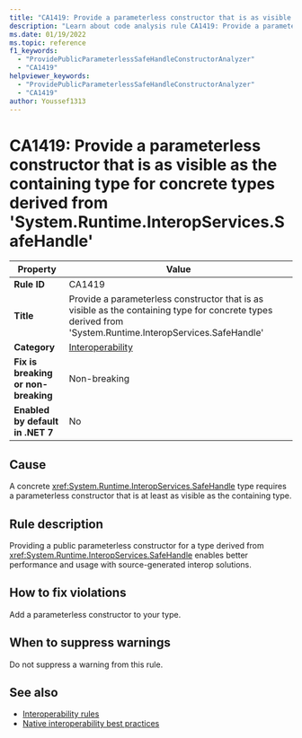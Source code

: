 ```yaml
---
title: "CA1419: Provide a parameterless constructor that is as visible as the containing type for concrete types derived from 'System.Runtime.InteropServices.SafeHandle' (code analysis)"
description: "Learn about code analysis rule CA1419: Provide a parameterless constructor that is as visible as the containing type for concrete types derived from 'System.Runtime.InteropServices.SafeHandle'"
ms.date: 01/19/2022
ms.topic: reference
f1_keywords:
  - "ProvidePublicParameterlessSafeHandleConstructorAnalyzer"
  - "CA1419"
helpviewer_keywords:
  - "ProvidePublicParameterlessSafeHandleConstructorAnalyzer"
  - "CA1419"
author: Youssef1313
---
```

# CA1419: Provide a parameterless constructor that is as visible as the containing type for concrete types derived from 'System.Runtime.InteropServices.SafeHandle'

| Property                            | Value                                                                                                                                                     |
|-------------------------------------|-----------------------------------------------------------------------------------------------------------------------------------------------------------|
| **Rule ID**                         | CA1419                                                                                                                                                    |
| **Title**                           | Provide a parameterless constructor that is as visible as the containing type for concrete types derived from 'System.Runtime.InteropServices.SafeHandle' |
| **Category**                        | [Interoperability](interoperability-warnings.md)                                                                                                          |
| **Fix is breaking or non-breaking** | Non-breaking                                                                                                                                              |
| **Enabled by default in .NET 7**    | No                                                                                                                                                        |

## Cause

A concrete <xref:System.Runtime.InteropServices.SafeHandle> type requires a parameterless constructor that is at least as visible as the containing type.

## Rule description

Providing a public parameterless constructor for a type derived from <xref:System.Runtime.InteropServices.SafeHandle> enables better performance and usage with source-generated interop solutions.

## How to fix violations

Add a parameterless constructor to your type.

## When to suppress warnings

Do not suppress a warning from this rule.

## See also

- [Interoperability rules](interoperability-warnings.md)
- [Native interoperability best practices](../../../standard/native-interop/best-practices.md)
